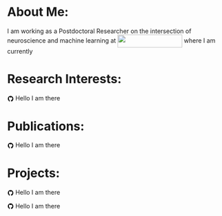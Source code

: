 # About Me:
<p> I am working as a Postdoctoral Researcher on the intersection of neuroscience and machine learning at <img align="center" width="150" height="30" src="https://magpw.gess.ethz.ch/lehre/vorlesungen-uzh/_jcr_content/rightpar/contextinfo/fullwidthimage/image.imageformat.lightbox.811569037.jpg"> where I am currently</p>

# Research Interests:
<p><img align="center" width="15" height="15" src="/img/github-logo-new.png">&nbsp;Hello I am there</p>

# Publications:
<p><img align="center" width="15" height="15" src="/img/github-logo-new.png">&nbsp;Hello I am there</p>

# Projects:
<p><img align="center" width="15" height="15" src="/img/github-logo-new.png">&nbsp;Hello I am there</p>
<p><img align="center" width="15" height="15" src="/img/github-logo-new.png">&nbsp;Hello I am there</p>
